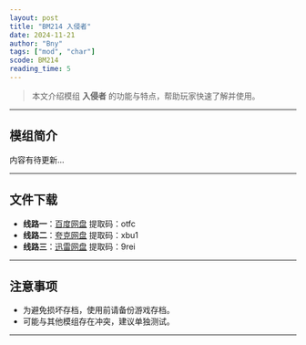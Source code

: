 ```yaml
---
layout: post
title: "BM214 入侵者"
date: 2024-11-21
author: "Bny"
tags: ["mod", "char"]
scode: BM214
reading_time: 5
---
```


> 本文介绍模组 **入侵者** 的功能与特点，帮助玩家快速了解并使用。

---

## 模组简介

内容有待更新...

---


## 文件下载
- **线路一**：[百度网盘](https://pan.baidu.com/s/1ls9eW7NMEPTLHVohW20rdA?pwd=otfc)  提取码：otfc  
- **线路二**：[夸克网盘](https://pan.quark.cn/s/317d3d44bfc7?pwd=xbu1)  提取码：xbu1  
- **线路三**：[迅雷网盘](https://pan.xunlei.com/s/VOCCbjaNvU1rirZMkQoII_dLA1?pwd=9rei)  提取码：9rei  

---

## 注意事项
- 为避免损坏存档，使用前请备份游戏存档。
- 可能与其他模组存在冲突，建议单独测试。

---

